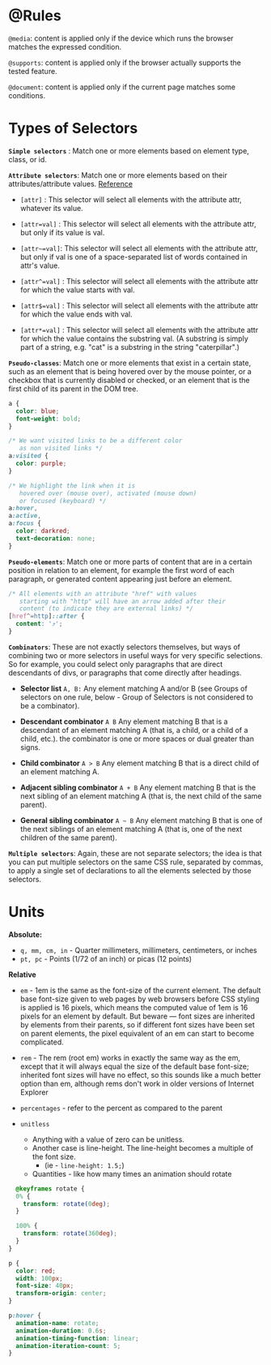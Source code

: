 # @Rules
`@media`: content is applied only if the device which runs the browser matches the expressed condition.

`@supports`: content is applied only if the browser actually supports the tested feature.

`@document`: content is applied only if the current page matches some conditions.

# Types of Selectors

__`Simple selectors`__ : Match one or more elements based on element type, class, or id.

__`Attribute selectors`__: Match one or more elements based on their attributes/attribute values. [Reference](https://developer.mozilla.org/en-US/docs/Web/CSS/Attribute_selectors)

- `[attr]` : This selector will select all elements with the attribute attr, whatever its value.

- `[attr=val]` : This selector will select all elements with the attribute attr, but only if its value is val.

- `[attr~=val]`: This selector will select all elements with the attribute attr, but only if  val is one of a space-separated list of words contained in attr's value. 

- `[attr^=val]` : This selector will select all elements with the attribute attr for which the value starts with val.

- `[attr$=val]` : This selector will select all elements with the attribute attr for which the value ends with val.

- `[attr*=val]` : This selector will select all elements with the attribute attr for which the value contains the substring val. (A substring is simply part of a string, e.g. "cat" is a substring in the string "caterpillar".) 

__`Pseudo-classes`__: Match one or more elements that exist in a certain state, such as an element that is being hovered over by the mouse pointer, or a checkbox that is currently disabled or checked, or an element that is the first child of its parent in the DOM tree.

```css
a {
  color: blue;
  font-weight: bold;
}

/* We want visited links to be a different color
   as non visited links */
a:visited {
  color: purple;
}

/* We highlight the link when it is
   hovered over (mouse over), activated (mouse down)
   or focused (keyboard) */
a:hover,
a:active,
a:focus {
  color: darkred;
  text-decoration: none;
}
```

__`Pseudo-elements`__: Match one or more parts of content that are in a certain position in relation to an element, for example the first word of each paragraph, or generated content appearing just before an element.

```css
/* All elements with an attribute "href" with values
   starting with "http" will have an arrow added after their
   content (to indicate they are external links) */
[href^=http]::after {
  content: '⤴';
}
```

__`Combinators`__: These are not exactly selectors themselves, but ways of combining two or more selectors in useful ways for very specific selections. So for example, you could select only paragraphs that are direct descendants of divs, or paragraphs that come directly after headings.

- __Selector list__	 `A, B:`	Any element matching A and/or B (see Groups of selectors on one rule, below - Group of Selectors is not considered to be a combinator).

- __Descendant combinator__	`A B`	Any element matching B that is a descendant of an element matching A (that is, a child, or a child of a child, etc.). the combinator is one or more spaces or dual greater than signs.

- __Child combinator__	`A > B`	Any element matching B that is a direct child of an element matching A.

- __Adjacent sibling combinator__	`A + B`	Any element matching B that is the next sibling of an element matching A (that is, the next child of the same parent).

- __General sibling combinator__	`A ~ B`	Any element matching B that is one of the next siblings of an element matching A (that is, one of the next children of the same parent).

__`Multiple selectors`__: Again, these are not separate selectors; the idea is that you can put multiple selectors on the same CSS rule, separated by commas, to apply a single set of declarations to all the elements selected by those selectors.

# Units

__Absolute:__ 
- `q, mm, cm, in` - Quarter millimeters, millimeters, centimeters, or inches
- `pt, pc` - Points (1/72 of an inch) or picas (12 points)

__Relative__
- `em` -  1em is the same as the font-size of the current element. The default base font-size given to web pages by web browsers before CSS styling is applied is 16 pixels, which means the computed value of 1em is 16 pixels for an element by default. But beware — font sizes are inherited by elements from their parents, so if different font sizes have been set on parent elements, the pixel equivalent of an em can start to become complicated.

- `rem` - The rem (root em) works in exactly the same way as the em, except that it will always equal the size of the default base font-size; inherited font sizes will have no effect, so this sounds like a much better option than em, although rems don't work in older versions of Internet Explorer

- `percentages` - refer to the percent as compared to the parent

- `unitless` 
  - Anything with a value of zero can be unitless. 
  - Another case is line-height. The line-height becomes a multiple of the font size. 
    - (ie - `line-height: 1.5;`)
  - Quantities - like how many times an animation should rotate 
```css
  @keyframes rotate {
  0% {
    transform: rotate(0deg);
  }

  100% {
    transform: rotate(360deg);
  }
}

p {
  color: red;
  width: 100px;
  font-size: 40px;
  transform-origin: center;
}

p:hover {
  animation-name: rotate;
  animation-duration: 0.6s;
  animation-timing-function: linear;
  animation-iteration-count: 5;
}
```